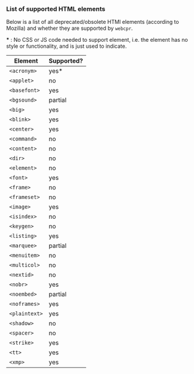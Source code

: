 ### List of supported HTML elements

Below is a list of all deprecated/obsolete HTMl elements (according to Mozilla)
and whether they are supported by `webcpr`.

**\*** : No CSS or JS code needed to support element, i.e. the element has no
style or functionality, and is just used to indicate.

| Element       | Supported? |
| ------------- | ---------- |
| `<acronym>`   | yes*       |
| `<applet>`    | no         |
| `<basefont>`  | yes        |
| `<bgsound>`   | partial    |
| `<big>`       | yes        |
| `<blink>`     | yes        |
| `<center>`    | yes        |
| `<command>`   | no         |
| `<content>`   | no         |
| `<dir>`       | no         |
| `<element>`   | no         |
| `<font>`      | yes        |
| `<frame>`     | no         |
| `<frameset>`  | no         |
| `<image>`     | yes        |
| `<isindex>`   | no         |
| `<keygen>`    | no         |
| `<listing>`   | yes        |
| `<marquee>`   | partial    |
| `<menuitem>`  | no         |
| `<multicol>`  | no         |
| `<nextid>`    | no         |
| `<nobr>`      | yes        |
| `<noembed>`   | partial    |
| `<noframes>`  | yes        |
| `<plaintext>` | yes        |
| `<shadow>`    | no         |
| `<spacer>`    | no         |
| `<strike>`    | yes        |
| `<tt>`        | yes        |
| `<xmp>`       | yes        |

